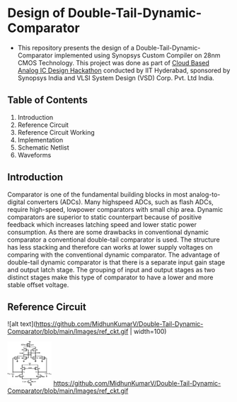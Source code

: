 # Design of Double-Tail-Dynamic-Comparator
* This repository presents the design of a Double-Tail-Dynamic-Comparator implemented using Synopsys Custom Compiler on 28nm CMOS Technology. This project was done as part of [Cloud Based Analog IC Design Hackathon](https://www.iith.ac.in/events/2022/02/15/Cloud-Based-Analog-IC-Design-Hackathon/) conducted by IIT Hyderabad, sponsored by Synopsys India and VLSI System Design (VSD) Corp. Pvt. Ltd India.
## Table of Contents
1. Introduction
2. Reference Circuit 
3. Reference Circuit Working
4. Implementation
5. Schematic Netlist
6. Waveforms
## Introduction
Comparator is one of the fundamental building blocks in most analog-to-digital converters (ADCs). Many highspeed ADCs, such as flash ADCs, require high-speed, lowpower comparators with small chip area. Dynamic comparators are superior to static counterpart because of positive feedback which increases latching speed and lower static power consumption. As there are some drawbacks in conventional dynamic comparator a conventional double-tail comparator is used. The structure has less stacking and therefore can works at lower supply voltages on comparing with the conventional dynamic comparator. The advantage of double-tail dynamic comparator is that there is a separate input gain stage and output latch stage. The grouping of input and output stages as two distinct stages make this type of comparator to have a lower and more stable offset voltage.
## Reference Circuit
![alt text](https://github.com/MidhunKumarV/Double-Tail-Dynamic-Comparator/blob/main/Images/ref_ckt.gif | width=100)

<img src="https://github.com/MidhunKumarV/Double-Tail-Dynamic-Comparator/blob/main/Images/ref_ckt.gif
" width="100" height="100">
https://github.com/MidhunKumarV/Double-Tail-Dynamic-Comparator/blob/main/Images/ref_ckt.gif
